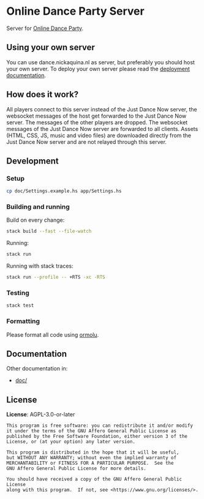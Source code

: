 # Online Dance Party Server

Server for [Online Dance Party](https://github.com/fantostisch/OnlineDanceParty).

## Using your own server

You can use dance.nickaquina.nl as server, but preferably you should host your own server. To deploy
your own server please read the [deployment documentation](doc/DEPLOYING.md).

## How does it work?

All players connect to this server instead of the Just Dance Now server, the websocket messages of
the host get forwarded to the Just Dance Now server. The messages of the other players are dropped.
The websocket messages of the Just Dance Now server are forwarded to all clients. Assets (HTML, CSS,
JS, music and video files) are downloaded directly from the Just Dance Now server and are not
relayed through this server.

## Development

### Setup

```sh
cp doc/Settings.example.hs app/Settings.hs
```

### Building and running

Build on every change:

```sh
stack build --fast --file-watch
```

Running:

```sh
stack run
```

Running with stack traces:

```sh
stack run --profile -- +RTS -xc -RTS
```

### Testing

```sh
stack test
```

### Formatting

Please format all code using [ormolu](https://github.com/tweag/ormolu).

## Documentation

Other documentation in:

* [doc/](doc/)

## License

**License**:  AGPL-3.0-or-later

```
This program is free software: you can redistribute it and/or modify
it under the terms of the GNU Affero General Public License as
published by the Free Software Foundation, either version 3 of the
License, or (at your option) any later version.

This program is distributed in the hope that it will be useful,
but WITHOUT ANY WARRANTY; without even the implied warranty of
MERCHANTABILITY or FITNESS FOR A PARTICULAR PURPOSE.  See the
GNU Affero General Public License for more details.

You should have received a copy of the GNU Affero General Public License
along with this program.  If not, see <https://www.gnu.org/licenses/>.
```
